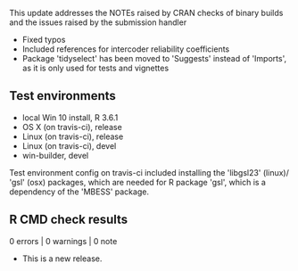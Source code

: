 This update addresses the NOTEs raised by CRAN checks of binary builds
and the issues raised by the submission handler

* Fixed typos
* Included references for intercoder reliability coefficients
* Package 'tidyselect' has been moved to 'Suggests' instead of 'Imports',
  as it is only used for tests and vignettes

## Test environments
* local Win 10 install, R 3.6.1
* OS X (on travis-ci), release
* Linux (on travis-ci), release
* Linux (on travis-ci), devel
* win-builder, devel

Test environment config on travis-ci included installing the 'libgsl23' (linux)/
'gsl' (osx) packages, which are needed for R package 'gsl', which is a dependency
of the 'MBESS' package.

## R CMD check results

0 errors | 0 warnings | 0 note

* This is a new release.
